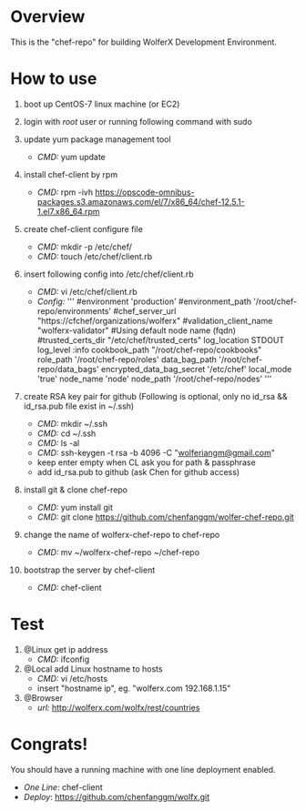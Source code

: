 Overview
========

This is the "chef-repo" for building WolferX Development Environment.

How to use
==========

1. boot up CentOS-7 linux machine (or EC2)
2. login with *root* user or running following command with sudo
3. update yum package management tool
	- *CMD:* yum update
4. install chef-client by rpm
	- *CMD:* rpm -ivh https://opscode-omnibus-packages.s3.amazonaws.com/el/7/x86_64/chef-12.5.1-1.el7.x86_64.rpm
5. create chef-client configure file
	- *CMD:* mkdir -p /etc/chef/
	- *CMD:* touch /etc/chef/client.rb
6. insert following config into /etc/chef/client.rb
	- *CMD:* vi /etc/chef/client.rb
	- *Config:*
	'''
	#environment 'production'
	#environment_path '/root/chef-repo/environments'
	#chef_server_url  "https://cfchef/organizations/wolferx"
	#validation_client_name "wolferx-validator"
	#Using default node name (fqdn)
	#trusted_certs_dir "/etc/chef/trusted_certs"
	log_location     STDOUT
	log_level :info
	cookbook_path   "/root/chef-repo/cookbooks"
	role_path '/root/chef-repo/roles'
	data_bag_path  '/root/chef-repo/data_bags'
	encrypted_data_bag_secret '/etc/chef'
	local_mode 'true'
	node_name 'node'
	node_path '/root/chef-repo/nodes'
	'''
7. create RSA key pair for github
	(Following is optional, only no id_rsa && id_rsa.pub file exist in ~/.ssh)
	- *CMD:* mkdir ~/.ssh
	- *CMD:* cd ~/.ssh
	- *CMD:* ls -al
	- *CMD:* ssh-keygen -t rsa -b 4096 -C "wolferiangm@gmail.com"
	- keep enter empty when CL ask you for path & passphrase
	- add id_rsa.pub to github (ask Chen for github access)

8. install git & clone chef-repo
	- *CMD:* yum install git
	- *CMD:* git clone https://github.com/chenfanggm/wolfer-chef-repo.git
9. change the name of wolferx-chef-repo to chef-repo
	- *CMD:* mv ~/wolferx-chef-repo ~/chef-repo
10. bootstrap the server by chef-client
	- *CMD:* chef-client

Test
====
1. @Linux get ip address
	- *CMD:* ifconfig
2. @Local add Linux hostname to hosts
	- *CMD:* vi /etc/hosts
	- insert "hostname ip", eg. "wolferx.com 192.168.1.15"
3. @Browser 
	- *url:* http://wolferx.com/wolfx/rest/countries


Congrats!
=========

You should have a running machine with one line deployment enabled.
- *One Line*: chef-client
- *Deploy*: https://github.com/chenfanggm/wolfx.git
